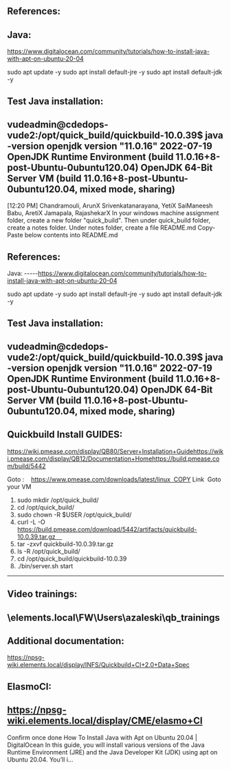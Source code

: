 References:
-----------
Java:
-----
https://www.digitalocean.com/community/tutorials/how-to-install-java-with-apt-on-ubuntu-20-04

sudo apt update -y
sudo apt install default-jre -y
sudo apt install default-jdk -y

Test Java installation:
------------------------
vudeadmin@cdedops-vude2:/opt/quick_build/quickbuild-10.0.39$ java -version
openjdk version "11.0.16" 2022-07-19
OpenJDK Runtime Environment (build 11.0.16+8-post-Ubuntu-0ubuntu120.04)
OpenJDK 64-Bit Server VM (build 11.0.16+8-post-Ubuntu-0ubuntu120.04, mixed mode, sharing)
--------------------------------------------------------------------------------------------------------
[12:20 PM] Chandramouli, ArunX
Srivenkatanarayana, YetiX SaiManeesh Babu, AretiX Jamapala, RajashekarX In your windows machine assignment folder, create a new folder "quick_build". Then under quick_build folder, create a notes folder. Under notes folder, create a file README.md
Copy-Paste below contents into README.md

References:
-----------
Java:
-----https://www.digitalocean.com/community/tutorials/how-to-install-java-with-apt-on-ubuntu-20-04

sudo apt update -y
sudo apt install default-jre -y
sudo apt install default-jdk -y

Test Java installation:
------------------------
vudeadmin@cdedops-vude2:/opt/quick_build/quickbuild-10.0.39$ java -version
openjdk version "11.0.16" 2022-07-19
OpenJDK Runtime Environment (build 11.0.16+8-post-Ubuntu-0ubuntu120.04)
OpenJDK 64-Bit Server VM (build 11.0.16+8-post-Ubuntu-0ubuntu120.04, mixed mode, sharing)
--------------------------------------------------------------------------------------------------------
Quickbuild Install GUIDES:
---------------------------
https://wiki.pmease.com/display/QB80/Server+Installation+Guidehttps://wiki.pmease.com/display/QB12/Documentation+Homehttps://build.pmease.com/build/5442

Goto :    https://www.pmease.com/downloads/latest/linux  COPY Link  Goto your VM    
1. sudo mkdir /opt/quick_build/   
2. cd /opt/quick_build/    
3. sudo chown -R $USER /opt/quick_build/   
4. curl -L -O https://build.pmease.com/download/5442/artifacts/quickbuild-10.0.39.tar.gz    
5. tar -zxvf quickbuild-10.0.39.tar.gz    
6. ls -R /opt/quick_build/    
7. cd /opt/quick_build/quickbuild-10.0.39    
8. ./bin/server.sh start
--------------------------------------------------------------------------------------------------------
Video trainings:
----------------
\\elements.local\FW\Users\azaleski\qb_trainings
--------------------------------------------------------------------------------------------------------

Additional documentation:
--------------------------
https://npsg-wiki.elements.local/display/INFS/Quickbuild+CI+2.0+Data+Spec

ElasmoCI:
---------
https://npsg-wiki.elements.local/display/CME/elasmo+CI
--------------------------------------------------------------------------------------------------------
Confirm once done
How To Install Java with Apt on Ubuntu 20.04  | DigitalOcean
In this guide, you will install various versions of the Java Runtime Environment (JRE) and the Java Developer Kit (JDK) using apt on Ubuntu 20.04. You’ll i… 


